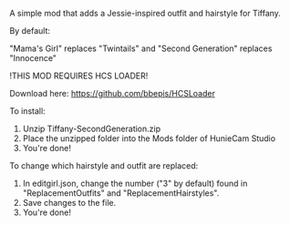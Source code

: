 A simple mod that adds a Jessie-inspired outfit and hairstyle for Tiffany.

By default:

"Mama's Girl" replaces "Twintails" and 
"Second Generation" replaces "Innocence"

!THIS MOD REQUIRES HCS LOADER!

Download here: https://github.com/bbepis/HCSLoader

To install: 
1. Unzip Tiffany-SecondGeneration.zip
2. Place the unzipped folder into the Mods folder of HunieCam Studio
3. You're done!

To change which hairstyle and outfit are replaced:
1. In editgirl.json, change the number ("3" by default) found in "ReplacementOutfits" and "ReplacementHairstyles".
2. Save changes to the file.
3. You're done!
